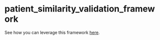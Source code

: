 # patient_similarity_validation_framework

See how you can leverage this framework [here](https://drive.google.com/drive/folders/1DLDPXkYMRpsWR4H6geVGvAhA6-yr7eyt).
